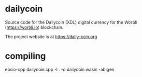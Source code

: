 # dailycoin
Source code for the Dailycoin (XDL) digital currency for the Worbli (https://worbli.io) blockchain.

The project website is at https://daily-coin.org

# compiling

eosio-cpp dailycoin.cpp -I . -o dailycoin.wasm -abigen
